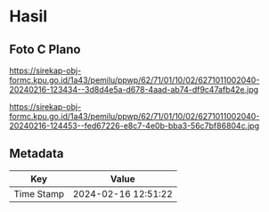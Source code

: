 # Hasil

## Foto C Plano

https://sirekap-obj-formc.kpu.go.id/1a43/pemilu/ppwp/62/71/01/10/02/6271011002040-20240216-123434--3d8d4e5a-d678-4aad-ab74-df9c47afb42e.jpg

https://sirekap-obj-formc.kpu.go.id/1a43/pemilu/ppwp/62/71/01/10/02/6271011002040-20240216-124453--fed67226-e8c7-4e0b-bba3-56c7bf86804c.jpg


## Metadata

| Key        | Value               |
| ---------- | ------------------- |
| Time Stamp | 2024-02-16 12:51:22 |



